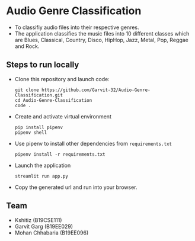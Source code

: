 # Audio Genre Classification

- To classifiy audio files into their respective genres.
- The application classifies the music files into 10 different classes which are Blues, Classical, Country, Disco, HipHop, Jazz, Metal, Pop, Reggae and Rock.

## Steps to run locally 

- Clone this repository and launch code:
    ```
    git clone https://github.com/Garvit-32/Audio-Genre-Classification.git
    cd Audio-Genre-Classification
    code .
    ```

- Create and activate virtual environment 
    ```
    pip install pipenv
    pipenv shell
    ```
- Use pipenv to install other dependencies from `requirements.txt`
    ```
    pipenv install -r requirements.txt

    ```

- Launch the application
    ```
    streamlit run app.py
    ```

- Copy the generated url and run into your browser.

## Team 
- Kshitiz (B19CSE111)
- Garvit Garg (B19EE029)
- Mohan Chhabaria (B19EE096)
